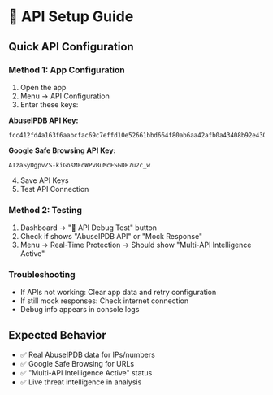 # 🚀 API Setup Guide

## Quick API Configuration

### Method 1: App Configuration
1. Open the app
2. Menu → API Configuration
3. Enter these keys:

**AbuseIPDB API Key:**
```
fcc412fd4a163f6aabcfac69c7effd10e52661bbd664f80ab6aa42afb0a43408b92e43063353faf0
```

**Google Safe Browsing API Key:**
```
AIzaSyDgpvZS-kiGosMFoWPvBuMcFSGDF7u2c_w
```

4. Save API Keys
5. Test API Connection

### Method 2: Testing
1. Dashboard → "🧪 API Debug Test" button
2. Check if shows "AbuseIPDB API" or "Mock Response"
3. Menu → Real-Time Protection → Should show "Multi-API Intelligence Active"

### Troubleshooting
- If APIs not working: Clear app data and retry configuration
- If still mock responses: Check internet connection
- Debug info appears in console logs

## Expected Behavior
- ✅ Real AbuseIPDB data for IPs/numbers
- ✅ Google Safe Browsing for URLs  
- ✅ "Multi-API Intelligence Active" status
- ✅ Live threat intelligence in analysis